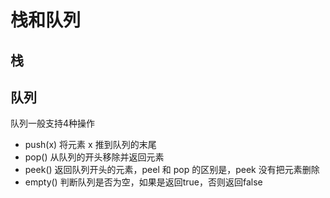 # 栈和队列
## 栈


## 队列
队列一般支持4种操作
* push(x) 将元素 x 推到队列的末尾
* pop() 从队列的开头移除并返回元素
* peek() 返回队列开头的元素，peel 和 pop 的区别是，peek 没有把元素删除
* empty() 判断队列是否为空，如果是返回true，否则返回false

